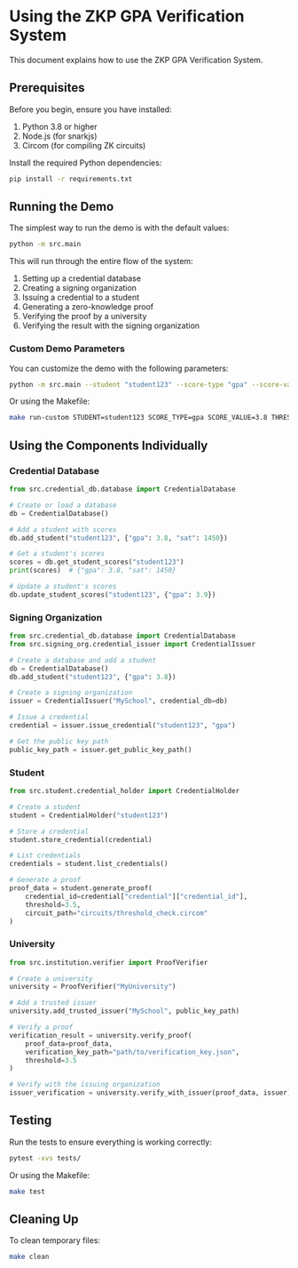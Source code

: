 # Using the ZKP GPA Verification System

This document explains how to use the ZKP GPA Verification System.

## Prerequisites

Before you begin, ensure you have installed:

1. Python 3.8 or higher
2. Node.js (for snarkjs)
3. Circom (for compiling ZK circuits)

Install the required Python dependencies:

```bash
pip install -r requirements.txt
```

## Running the Demo

The simplest way to run the demo is with the default values:

```bash
python -m src.main
```

This will run through the entire flow of the system:

1. Setting up a credential database
2. Creating a signing organization
3. Issuing a credential to a student
4. Generating a zero-knowledge proof
5. Verifying the proof by a university
6. Verifying the result with the signing organization

### Custom Demo Parameters

You can customize the demo with the following parameters:

```bash
python -m src.main --student "student123" --score-type "gpa" --score-value 3.8 --threshold 3.5
```

Or using the Makefile:

```bash
make run-custom STUDENT=student123 SCORE_TYPE=gpa SCORE_VALUE=3.8 THRESHOLD=3.5
```

## Using the Components Individually

### Credential Database

```python
from src.credential_db.database import CredentialDatabase

# Create or load a database
db = CredentialDatabase()

# Add a student with scores
db.add_student("student123", {"gpa": 3.8, "sat": 1450})

# Get a student's scores
scores = db.get_student_scores("student123")
print(scores)  # {"gpa": 3.8, "sat": 1450}

# Update a student's scores
db.update_student_scores("student123", {"gpa": 3.9})
```

### Signing Organization

```python
from src.credential_db.database import CredentialDatabase
from src.signing_org.credential_issuer import CredentialIssuer

# Create a database and add a student
db = CredentialDatabase()
db.add_student("student123", {"gpa": 3.8})

# Create a signing organization
issuer = CredentialIssuer("MySchool", credential_db=db)

# Issue a credential
credential = issuer.issue_credential("student123", "gpa")

# Get the public key path
public_key_path = issuer.get_public_key_path()
```

### Student

```python
from src.student.credential_holder import CredentialHolder

# Create a student
student = CredentialHolder("student123")

# Store a credential
student.store_credential(credential)

# List credentials
credentials = student.list_credentials()

# Generate a proof
proof_data = student.generate_proof(
    credential_id=credential["credential"]["credential_id"],
    threshold=3.5,
    circuit_path="circuits/threshold_check.circom"
)
```

### University

```python
from src.institution.verifier import ProofVerifier

# Create a university
university = ProofVerifier("MyUniversity")

# Add a trusted issuer
university.add_trusted_issuer("MySchool", public_key_path)

# Verify a proof
verification_result = university.verify_proof(
    proof_data=proof_data,
    verification_key_path="path/to/verification_key.json",
    threshold=3.5
)

# Verify with the issuing organization
issuer_verification = university.verify_with_issuer(proof_data, issuer)
```

## Testing

Run the tests to ensure everything is working correctly:

```bash
pytest -xvs tests/
```

Or using the Makefile:

```bash
make test
```

## Cleaning Up

To clean temporary files:

```bash
make clean
```
